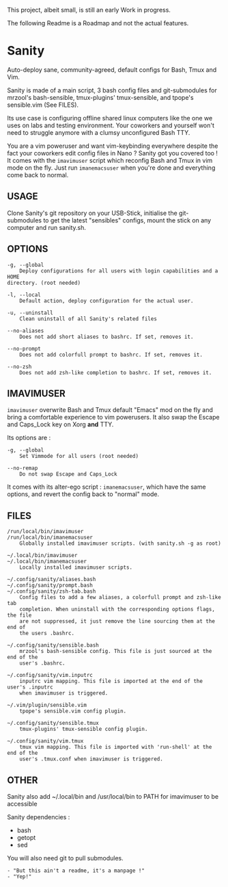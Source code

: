 This project, albeit small, is still an early Work in progress.

The following Readme is a Roadmap and not the actual features.

# Sanity

Auto-deploy sane, community-agreed, default configs for Bash, Tmux and Vim.

Sanity is made of a main script, 3 bash config files and git-submodules for
mrzool's bash-sensible, tmux-plugins' tmux-sensible, and tpope's sensible.vim
(See FILES). 

Its use case is configuring offline shared linux computers like the one we
uses on labs and testing environment. Your coworkers and yourself won't need to
struggle anymore with a clumsy unconfigured Bash TTY.

You are a vim poweruser and want vim-keybinding everywhere despite the fact your
coworkers edit config files in Nano ? Sanity got you covered too ! It comes with
the `imavimuser` script which reconfig Bash and Tmux in vim mode on the fly.
Just run `imanemacsuser` when you're done and everything come back to normal.

## USAGE

Clone Sanity's git repository on your USB-Stick, initialise the git-submodules to
get the latest "sensibles" configs, mount the stick on any computer and run
sanity.sh.

## OPTIONS

```
-g, --global
    Deploy configurations for all users with login capabilities and a HOME
directory. (root needed)

-l, --local
    Default action, deploy configuration for the actual user.

-u, --uninstall
    Clean uninstall of all Sanity's related files

--no-aliases
	Does not add short aliases to bashrc. If set, removes it.

--no-prompt
	Does not add colorfull prompt to bashrc. If set, removes it.

--no-zsh
	Does not add zsh-like completion to bashrc. If set, removes it.
```

## IMAVIMUSER

`imavimuser` overwrite Bash and Tmux default "Emacs" mod on the fly and bring a
comfortable experience to vim powerusers. It also swap the Escape and Caps_Lock
key on Xorg **and** TTY.

Its options are :

```
-g, --global
	Set Vimmode for all users (root needed)

--no-remap
	Do not swap Escape and Caps_Lock
```

It comes with its alter-ego script : `imanemacsuser`, which have the same options,
and revert the config back to "normal" mode.

## FILES

```
/run/local/bin/imavimuser
/run/local/bin/imanemacsuser
	Globally installed imavimuser scripts. (with sanity.sh -g as root)

~/.local/bin/imavimuser
~/.local/bin/imanemacsuser
	Locally installed imavimuser scripts.

~/.config/sanity/aliases.bash
~/.config/sanity/prompt.bash
~/.config/sanity/zsh-tab.bash
	Config files to add a few aliases, a colorfull prompt and zsh-like tab
	completion. When uninstall with the corresponding options flags, the file
	are not suppressed, it just remove the line sourcing them at the end of
	the users .bashrc.

~/.config/sanity/sensible.bash
	mrzool's bash-sensible config. This file is just sourced at the end of the 
	user's .bashrc.

~/.config/sanity/vim.inputrc
	inputrc vim mapping. This file is imported at the end of the user's .inputrc
	when imavimuser is triggered.

~/.vim/plugin/sensible.vim
	tpope's sensible.vim config plugin.

~/.config/sanity/sensible.tmux
	tmux-plugins' tmux-sensible config plugin.

~/.config/sanity/vim.tmux
	tmux vim mapping. This file is imported with 'run-shell' at the end of the
	user's .tmux.conf when imavimuser is triggered.
```
## OTHER

Sanity also add ~/.local/bin and /usr/local/bin to PATH for imavimuser to be accessible

Sanity dependencies :

- bash
- getopt
- sed

You will also need git to pull submodules.

```
- "But this ain't a readme, it's a manpage !"
- "Yep!"
```
